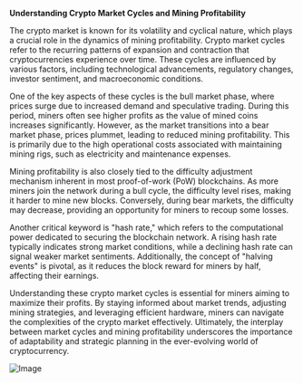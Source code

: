 **Understanding Crypto Market Cycles and Mining Profitability**

The crypto market is known for its volatility and cyclical nature, which plays a crucial role in the dynamics of mining profitability. Crypto market cycles refer to the recurring patterns of expansion and contraction that cryptocurrencies experience over time. These cycles are influenced by various factors, including technological advancements, regulatory changes, investor sentiment, and macroeconomic conditions.

One of the key aspects of these cycles is the bull market phase, where prices surge due to increased demand and speculative trading. During this period, miners often see higher profits as the value of mined coins increases significantly. However, as the market transitions into a bear market phase, prices plummet, leading to reduced mining profitability. This is primarily due to the high operational costs associated with maintaining mining rigs, such as electricity and maintenance expenses.

Mining profitability is also closely tied to the difficulty adjustment mechanism inherent in most proof-of-work (PoW) blockchains. As more miners join the network during a bull cycle, the difficulty level rises, making it harder to mine new blocks. Conversely, during bear markets, the difficulty may decrease, providing an opportunity for miners to recoup some losses.

Another critical keyword is "hash rate," which refers to the computational power dedicated to securing the blockchain network. A rising hash rate typically indicates strong market conditions, while a declining hash rate can signal weaker market sentiments. Additionally, the concept of "halving events" is pivotal, as it reduces the block reward for miners by half, affecting their earnings.

Understanding these crypto market cycles is essential for miners aiming to maximize their profits. By staying informed about market trends, adjusting mining strategies, and leveraging efficient hardware, miners can navigate the complexities of the crypto market effectively. Ultimately, the interplay between market cycles and mining profitability underscores the importance of adaptability and strategic planning in the ever-evolving world of cryptocurrency.

![Image](https://github.com/user-attachments/assets/31692037-0104-4703-abd1-696b6a7dd41b)